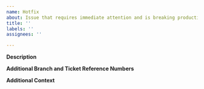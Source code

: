 ```yaml
---
name: Hotfix
about: Issue that requires immediate attention and is breaking production.
title: ''
labels: ''
assignees: ''

---
```


<!--
- - -  I N S T R U C T I O N S  --  P L E A S E  R E A D  - - -
-->

**Description**
<!-- What needs to be fixed? -->
<!-- How do you replicate the issue? -->

**Additional Branch and Ticket Reference Numbers**

**Additional Context**
